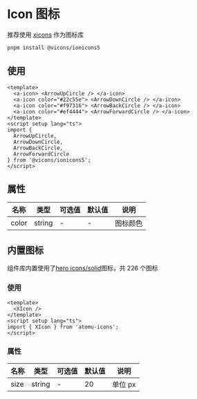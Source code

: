 # Icon 图标

推荐使用 [xicons](https://www.xicons.org/) 作为图标库

```sh
pnpm install @vicons/ionicons5
```

## 使用

<a-icon> <ArrowUpCircle /> </a-icon>
<a-icon color="#22c55e"> <ArrowDownCircle /> </a-icon>
<a-icon color="#f97316"> <ArrowBackCircle /> </a-icon>
<a-icon color="#ef4444"> <ArrowForwardCircle /> </a-icon>

```vue
<template>
  <a-icon> <ArrowUpCircle /> </a-icon>
  <a-icon color="#22c55e"> <ArrowDownCircle /> </a-icon>
  <a-icon color="#f97316"> <ArrowBackCircle /> </a-icon>
  <a-icon color="#ef4444"> <ArrowForwardCircle /> </a-icon>
</template>
<script setup lang="ts">
import {
  ArrowUpCircle,
  ArrowDownCircle,
  ArrowBackCircle,
  ArrowForwardCircle
} from '@vicons/ionicons5';
</script>
```

## 属性

| 名称  | 类型   | 可选值 | 默认值 | 说明     |
| ----- | ------ | ------ | ------ | -------- |
| color | string | -      | -      | 图标颜色 |

<script setup lang="ts">
import { ArrowUpCircle, ArrowDownCircle,ArrowBackCircle,ArrowForwardCircle } from "@vicons/ionicons5";
</script>

## 内置图标

组件库内置使用了[hero icons/solid](https://vue-hero-icons.netlify.app)图标，共 226 个图标

### 使用

```vue
<template>
  <XIcon />
</template>
<script setup lang="ts">
import { XIcon } from 'atomu-icons';
</script>
```

### 属性

| 名称 | 类型   | 可选值 | 默认值 | 说明    |
| ---- | ------ | ------ | ------ | ------- |
| size | string | -      | 20     | 单位 px |
